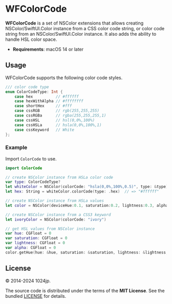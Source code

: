 
WFColorCode
=============================

__WFColorCode__ is a set of NSColor extensions that allows creating NSColor/SwiftUI.Color instance from a CSS color code string, or color code string from an NSColor/SwiftUI.Color instance. It also adds the ability to handle HSL color space.

* __Requirements__: macOS 14 or later



Usage
-----------------------------

WFColorCode supports the following color code styles.

```swift
/// color code type
enum ColorCodeType: Int {
    case hex          // #ffffff
    case hexWithAlpha // #ffffffff
    case shortHex     // #fff
    case cssRGB       // rgb(255,255,255)
    case cssRGBa      // rgba(255,255,255,1)
    case cssHSL       // hsl(0,0%,100%)
    case cssHSLa      // hsla(0,0%,100%,1)
    case cssKeyword   // White
};
```

### Example

Import `ColorCode` to use.

```swift
import ColorCode

// create NSColor instance from HSLa color code
var type: ColorCodeType?
let whiteColor = NSColor(colorCode: "hsla(0,0%,100%,0.5)", type: &type)
let hex: String = whiteColor.colorCode(type: .hex)  // => "#ffffff"

// create NSColor instance from HSLa values
let color = NSColor(deviceHue:0.1, saturation:0.2, lightness:0.3, alpha:1.0)

// create NSColor instance from a CSS3 keyword
let ivoryColor = NSColor(colorCode: "ivory")

// get HSL values from NSColor instance
var hue: CGFloat = 0
var saturation: CGFloat = 0
var lightness: CGFloat = 0
var alpha: CGFloat = 0
color.getHue(hue: &hue, saturation: &saturation, lightness: &lightness, alpha: &alpha)
```



License
-----------------------------

© 2014-2024 1024jp.

The source code is distributed under the terms of the __MIT License__. See the bundled [LICENSE](LICENSE) for details.
